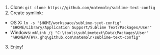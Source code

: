 1. Clone: `git clone https://github.com/matemoln/sublime-text-config`
2. Create symlink:
  - OS X: `ln -s "$HOME/workspace/sublime-text-config" "$HOME/Library/Application Support/Sublime Text/Packages/User"`
  - Windows: `mklink /j "C:\tools\sublimetext\Data\Packages\User" "%HOMEPATH%\.ghq\github.com\matemoln\sublime-text-config"`
3. Enjoy!
